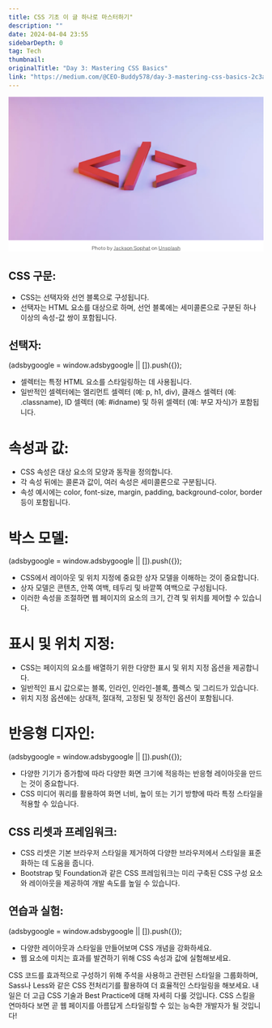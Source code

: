 ```yaml
---
title: CSS 기초 이 글 하나로 마스터하기"
description: ""
date: 2024-04-04 23:55
sidebarDepth: 0
tag: Tech
thumbnail: 
originalTitle: "Day 3: Mastering CSS Basics"
link: "https://medium.com/@CEO-Buddy578/day-3-mastering-css-basics-2c3a4c803f44"
---
```



![이미지](./img/Day3MasteringCSSBasics_0.png)

## CSS 구문:

- CSS는 선택자와 선언 블록으로 구성됩니다.
- 선택자는 HTML 요소를 대상으로 하며, 선언 블록에는 세미콜론으로 구분된 하나 이상의 속성-값 쌍이 포함됩니다.

## 선택자:

<!-- ui-log 수평형 -->
<ins class="adsbygoogle"
  style="display:block"
  data-ad-client="ca-pub-4877378276818686"
  data-ad-slot="9743150776"
  data-ad-format="auto"
  data-full-width-responsive="true"></ins>
<component is="script">
(adsbygoogle = window.adsbygoogle || []).push({});
</component>

- 셀렉터는 특정 HTML 요소를 스타일링하는 데 사용됩니다.
- 일반적인 셀렉터에는 엘리먼트 셀렉터 (예: p, h1, div), 클래스 셀렉터 (예: .classname), ID 셀렉터 (예: #idname) 및 하위 셀렉터 (예: 부모 자식)가 포함됩니다.

# 속성과 값:

- CSS 속성은 대상 요소의 모양과 동작을 정의합니다.
- 각 속성 뒤에는 콜론과 값이, 여러 속성은 세미콜론으로 구분됩니다.
- 속성 예시에는 color, font-size, margin, padding, background-color, border 등이 포함됩니다.

# 박스 모델:

<!-- ui-log 수평형 -->
<ins class="adsbygoogle"
  style="display:block"
  data-ad-client="ca-pub-4877378276818686"
  data-ad-slot="9743150776"
  data-ad-format="auto"
  data-full-width-responsive="true"></ins>
<component is="script">
(adsbygoogle = window.adsbygoogle || []).push({});
</component>

- CSS에서 레이아웃 및 위치 지정에 중요한 상자 모델을 이해하는 것이 중요합니다.
- 상자 모델은 콘텐츠, 안쪽 여백, 테두리 및 바깥쪽 여백으로 구성됩니다.
- 이러한 속성을 조절하면 웹 페이지의 요소의 크기, 간격 및 위치를 제어할 수 있습니다.

# 표시 및 위치 지정:

- CSS는 페이지의 요소를 배열하기 위한 다양한 표시 및 위치 지정 옵션을 제공합니다.
- 일반적인 표시 값으로는 블록, 인라인, 인라인-블록, 플렉스 및 그리드가 있습니다.
- 위치 지정 옵션에는 상대적, 절대적, 고정된 및 정적인 옵션이 포함됩니다.

# 반응형 디자인:

<!-- ui-log 수평형 -->
<ins class="adsbygoogle"
  style="display:block"
  data-ad-client="ca-pub-4877378276818686"
  data-ad-slot="9743150776"
  data-ad-format="auto"
  data-full-width-responsive="true"></ins>
<component is="script">
(adsbygoogle = window.adsbygoogle || []).push({});
</component>

- 다양한 기기가 증가함에 따라 다양한 화면 크기에 적응하는 반응형 레이아웃을 만드는 것이 중요합니다.
- CSS 미디어 쿼리를 활용하여 화면 너비, 높이 또는 기기 방향에 따라 특정 스타일을 적용할 수 있습니다.

## CSS 리셋과 프레임워크:

- CSS 리셋은 기본 브라우저 스타일을 제거하여 다양한 브라우저에서 스타일을 표준화하는 데 도움을 줍니다.
- Bootstrap 및 Foundation과 같은 CSS 프레임워크는 미리 구축된 CSS 구성 요소와 레이아웃을 제공하여 개발 속도를 높일 수 있습니다.

## 연습과 실험:

<!-- ui-log 수평형 -->
<ins class="adsbygoogle"
  style="display:block"
  data-ad-client="ca-pub-4877378276818686"
  data-ad-slot="9743150776"
  data-ad-format="auto"
  data-full-width-responsive="true"></ins>
<component is="script">
(adsbygoogle = window.adsbygoogle || []).push({});
</component>

- 다양한 레이아웃과 스타일을 만들어보며 CSS 개념을 강화하세요.
- 웹 요소에 미치는 효과를 발견하기 위해 CSS 속성과 값에 실험해보세요.

CSS 코드를 효과적으로 구성하기 위해 주석을 사용하고 관련된 스타일을 그룹화하며, Sass나 Less와 같은 CSS 전처리기를 활용하여 더 효율적인 스타일링을 해보세요. 내일은 더 고급 CSS 기술과 Best Practice에 대해 자세히 다룰 것입니다. CSS 스킬을 연마하다 보면 곧 웹 페이지를 아름답게 스타일링할 수 있는 능숙한 개발자가 될 것입니다!
